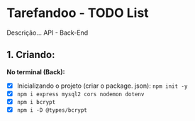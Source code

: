 # Tarefandoo - TODO List
Descrição... API - Back-End

## 1. Criando:
**No terminal (Back):**
- [x] Inicializando o projeto (criar o package. json): `npm init -y`
- [x] `npm i express mysql2 cors nodemon​ dotenv`
- [x] `npm i bcrypt`
- [x] `npm i -D @types/bcrypt`
